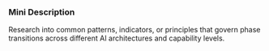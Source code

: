 ### Mini Description

Research into common patterns, indicators, or principles that govern phase transitions across different AI architectures and capability levels.
